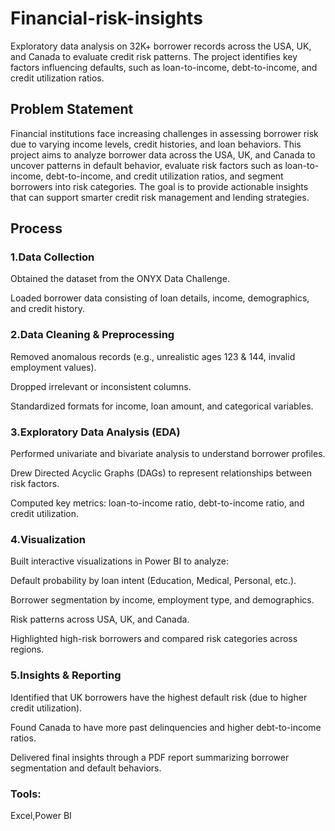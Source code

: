 # Financial-risk-insights
Exploratory data analysis on 32K+ borrower records across the USA, UK, and Canada to evaluate credit risk patterns. The project identifies key factors influencing defaults, such as loan-to-income, 
debt-to-income, and credit utilization ratios.
## Problem Statement
Financial institutions face increasing challenges in assessing borrower risk due to varying income levels, credit histories, and loan behaviors.
This project aims to analyze borrower data across the USA, UK, and Canada to uncover patterns in default behavior, evaluate risk factors such as loan-to-income, debt-to-income,
and credit utilization ratios, and segment borrowers into risk categories. The goal is to provide actionable insights that can support smarter credit risk management and lending strategies.

## Process

### 1.Data Collection

Obtained the dataset from the ONYX Data Challenge.

Loaded borrower data consisting of loan details, income, demographics, and credit history.

### 2.Data Cleaning & Preprocessing

Removed anomalous records (e.g., unrealistic ages 123 & 144, invalid employment values).

Dropped irrelevant or inconsistent columns.

Standardized formats for income, loan amount, and categorical variables.

### 3.Exploratory Data Analysis (EDA)

Performed univariate and bivariate analysis to understand borrower profiles.

Drew Directed Acyclic Graphs (DAGs) to represent relationships between risk factors.

Computed key metrics: loan-to-income ratio, debt-to-income ratio, and credit utilization.

### 4.Visualization

Built interactive visualizations in Power BI to analyze:

Default probability by loan intent (Education, Medical, Personal, etc.).

Borrower segmentation by income, employment type, and demographics.

Risk patterns across USA, UK, and Canada.

Highlighted high-risk borrowers and compared risk categories across regions.

### 5.Insights & Reporting

Identified that UK borrowers have the highest default risk (due to higher credit utilization).

Found Canada to have more past delinquencies and higher debt-to-income ratios.

Delivered final insights through a PDF report summarizing borrower segmentation and default behaviors.
### Tools: 
Excel,Power BI



